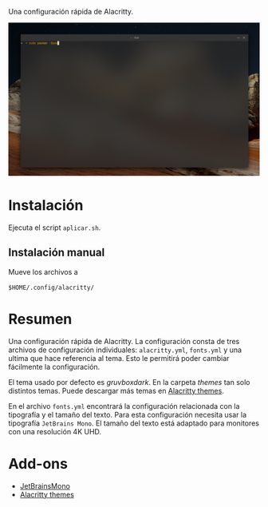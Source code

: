 Una configuración rápida de Alacritty. 

![preview](https://raw.githubusercontent.com/gabrielcapilla/alacritty-config/main/alacrity-preview.png)

# Instalación
Ejecuta el script `aplicar.sh`.

## Instalación manual
Mueve los archivos a 
```
$HOME/.config/alacritty/
```

# Resumen
Una configuración rápida de Alacritty. La configuración consta de tres archivos de configuración individuales: `alacritty.yml`, `fonts.yml` y una ultima que hace referencia al tema. Esto le permitirá poder cambiar fácilmente la configuración.

El tema usado por defecto es *gruvboxdark*. En la carpeta *themes* tan solo distintos temas. Puede descargar más temas en [Alacritty themes](https://github.com/rajasegar/alacritty-themes/tree/master/themes). 

En el archivo `fonts.yml` encontrará la configuración relacionada con la tipografía y el tamaño del texto. Para esta configuración necesita usar la tipografía `JetBrains Mono`. El tamaño del texto está adaptado para monitores con una resolución 4K UHD.

# Add-ons
- [JetBrainsMono](https://github.com/JetBrains/JetBrainsMono)
- [Alacritty themes](https://github.com/rajasegar/alacritty-themes/tree/master/themes)
